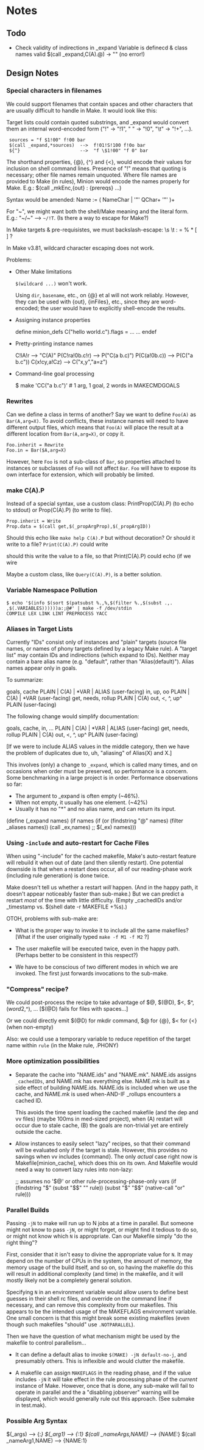 # Notes

## Todo

 * Check validity of indirections in _expand
   Variable is definecd & class names valid
   $(call _expand,C(A).@) ->  ""  (no error!)

## Design Notes

### Special characters in filenames

We could support filenames that contain spaces and other characters that are
usually difficult to handle in Make.  It would look like this:

Target lists could contain quoted substrings, and _expand would convert them
an internal word-encoded form ("!" -> "!1", " " -> "!0", "\t" -> "!+", ...).

     sources = "f $1!00" f!00 bar
     $(call _expand,*sources)  -->  f!01!S!100 f!0o bar
     ${^}                      -->  "f \$1!00" "f 0" bar

The shorthand properties, {@}, {^} and {<}, would encode their values for
inclusion on shell command lines.  Presence of "!" means that quoting is
necessary; other file names remain unquoted.  Where file names are provided
to Make (in rules), Minion would encode the names properly for Make.  E.g.:
$(call _mkEnc,{out} : {prereqs} ...)

Syntax would be amended:
   Name := ( NameChar | '"' QChar+ '"' )+

For "~", we might want both the shell/Make meaning and the literal form.
E.g.: "~/\~" --> `~/!T`.  (Is there a way to escape for Make?)

In Make targets & pre-requisistes, we must backslash-escape:
      \s \t : = % * [ ] ?

In Make v3.81, wildcard character escaping does not work.

Problems:

 * Other Make limitations

    `$(wildcard ...)` won't work.

    Using `dir`, `basename`, etc., on {@} et al will not work reliably.
    However, they can be used with {out}, {inFiles}, etc., since they are
    word-encoded; the user would have to explicitly shell-encode the
    results.

 * Assigning instance properties

     define minion_defs
       C("hello world.c").flags = ...
       ...
     endef

 * Pretty-printing instance names

     C!lA!r          --> "C(A)"
     P(C!ra!0b.c!r)  --> P("C(a b.c)")
     P(C(a!0b.c))    --> P(C("a b.c"))
     C(x!cy,a!Cz)    --> C("x,y","a=z")

 * Command-line goal processing

     $ make 'CC("a b.c")'  # 1 arg, 1 goal, 2 words in MAKECMDGOALS


### Rewrites

Can we define a class in terms of another?  Say we want to define `Foo(A)`
as `Bar(A,arg=X)`.  To avoid conflicts, these instance names will need to
have different output files, which means that `Foo(A)` will place the result
at a different location from `Bar(A,arg=X)`, or copy it.

    Foo.inherit = Rewrite
    Foo.in = Bar($A,arg=X)

However, here `Foo` is not a sub-class of `Bar`, so properties attached to
instances or subclasses of `Foo` will not affect `Bar`.  `Foo` will have to
expose its own interface for extension, which will probably be limited.


### make C(A).P

Instead of a special syntax, use a custom class: PrintProp(C(A).P) (to
echo to stdout) or Prop(C(A).P) (to write to file).

    Prop.inherit = Write
    Prop.data = $(call get,$(_propArgProp),$(_propArgID))

Should this echo like `make help C(A).P` but without decoration?  Or
should it write to a file?  `Print(C(A).P)` could write

should this write the value to a file, so that Print(C(A).P) could echo
(if we wire

Maybe a custom class, like `Query(C(A).P)`, is a better solution.


### Variable Namespace Pollution

    $ echo '$(info $(sort $(patsubst %.,%,$(filter %.,$(subst .,. ,$(.VARIABLES))))))a:;@#' | make -f /dev/stdin
    COMPILE LEX LINK LINT PREPROCESS YACC


### Aliases in Target Lists

Currently "IDs" consist only of instances and "plain" targets (source file
names, or names of phony targets defined by a legacy Make rule).  A "target
list" may contain IDs and indirections (which expand to IDs).  Neither may
contain a bare alias name (e.g. "default", rather than "Alias(default)").
Alias names appear only in goals.

To summarize:

   goals, cache         PLAIN | C(A) | *VAR | ALIAS   (user-facing)
   in, up, oo           PLAIN | C(A) | *VAR           (user-facing)
   get, needs, rollup   PLAIN | C(A)
   out, <, ^, up^       PLAIN                         (user-facing)

The following change would simplify documentation:

   goals, cache, in, ...  PLAIN | C(A) | *VAR | ALIAS   (user-facing)
   get, needs, rollup     PLAIN | C(A)
   out, <, ^, up^         PLAIN                         (user-facing)

[If we were to include ALIAS values in the middle category, then we have
the problem of duplicates due to, uh, "aliasing" of Alias(X) and X.]

This involves (only) a change to `_expand`, which is called many times,
and on occasions when order must be preserved, so performance is a
concern.  Some benchmarking in a large project is in order.  Performance
observations so far:

  * The argument to _expand is often empty (~46%).
  * When not empty, it usually has one element. (~42%)
  * Usually it has no "*" and no alias name, and can return its input.

(define (_expand names)
  (if names
    (if (or (findstring "@" names)
            (filter _aliases names))
      (call _ex,names) ;; $(_ex)
      names)))


### Using `-include` and auto-restart for Cache Files

When using "-include" for the cached makefile, Make's auto-restart feature
will rebuild it when out of date (and then silently restart).  One potential
downside is that when a restart does occur, all of our reading-phase work
(including rule generation) is done twice.

Make doesn't tell us whether a restart *will* happen.  (And in the happy
path, it doesn't appear noticeably faster than sub-make.)  But we can
predict a restart *most* of the time with little difficulty. (Empty
_cachedIDs and/or _timestamp vs. $(shell date -r MAKEFILE +%s).)

OTOH, problems with sub-make are:

 - What is the proper way to invoke it to include all the same makefiles?
   [What if the user originally typed `make -f M1 -f M2` ?]

 - The user makefile will be executed twice, even in the happy path.
   (Perhaps better to be consistent in this respect?)

 - We have to be conscious of two different modes in which we are invoked.
   The first just forwards invocations to the sub-make.


### "Compress" recipe?

We could post-process the recipe to take advantage of $@, $(@D), $<, $^,
$(word 2,$^), ...  [$(@D) fails for files with spaces...]

Or we could directly emit $(@D) for mkdir command, $@ for {@}, $< for {<}
(when non-empty)

Also: we could use a temporary variable to reduce repetition of the target
name within `rule` (in the Make rule, .PHONY)

### More optimization possibilities

 * Separate the cache into "NAME.ids" and "NAME.mk".  NAME.ids
   assigns `_cachedIDs`, and NAME.mk has everything else.  NAME.mk
   is built as a side effect of building NAME.ids.  NAME.ids is
   included when we use the cache, and NAME.mk is used when-AND-IF
   _rollups encounters a cached ID.

   This avoids the time spent loading the cached makefile (and the dep and
   vv files) (maybe 100ms in med-sized project), when (A) restart will occur
   due to stale cache, (B) the goals are non-trivial yet are entirely
   outside the cache.

 * Allow instances to easily select "lazy" recipes, so that their command
   will be evaluated only if the target is stale. However, this provides no
   savings when vv includes {command}.  The only *actual* case right now is
   Makefile[minion_cache], which does this on its own.  And Makefile would
   need a way to convert lazy rules into non-lazy:

      ;; assumes no '$@' or other rule-processing-phase-only vars
      (if (findstring "$" (subst "$$" "" rule))
         (subst "$" "$$" (native-call "or" rule)))

### Parallel Builds

Passing `-jN` to make will run up to N jobs at a time in parallel.  But
someone might not know to pass `-jN`, or might forget, or might find it
tedious to do so, or might not know which `N` is appropriate.  Can our
Makefile simply "do the right thing"?

First, consider that it isn't easy to divine the appropriate value for `N`.
It may depend on the number of CPUs in the system, the amount of memory, the
memory usage of the build itself, and so on, so having the makefile do this
will result in additional complexity (and time) in the makefile, and it will
mostly likely not be a completely general solution.

Specifying `N` in an environment variable would allow users to define best
guesses in their shell rc files, and override on the command line if
necessary, and can remove this complexity from our makefiles.  This appears
to be the intended usage of the MAKEFLAGS environment variable. One small
concern is that this might break some existing makefiles (even though such
makefiles "should" use `.NOTPARALLEL`).

Then we have the question of what mechanism might be used by the makefile to
control parallelism...

 * It can define a default alias to invoke `$(MAKE) -jN default-no-j`, and
   presumably others.  This is inflexible and would clutter the makefile.

 * A makefile can assign `MAKEFLAGS` in the reading phase, and if the value
   includes `-jN` it will take effect in the rule processing phase of the
   *current* instance of Make.  However, once that is done, any sub-make
   will fail to operate in parallel and the a "disabling jobserver" warning
   will be displayed, which would generally rule out this approach.  (See
   submake in test.mak).

### Possible Arg Syntax

  $(_args)                -->  {:*}
  $(_arg1)                -->  {:1}
  $(call _nameArgs,NAME)  -->  {NAME:*}
  $(call _nameArg1,NAME)  -->  {NAME:1}
